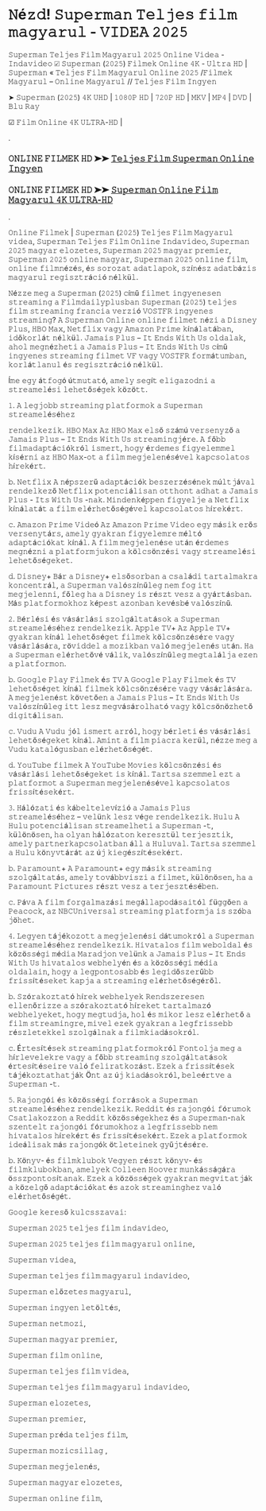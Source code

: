 # 𝙽é𝚣𝚍! 𝚂𝚞𝚙𝚎𝚛𝚖𝚊𝚗 𝚃𝚎𝚕𝚓𝚎𝚜 𝚏𝚒𝚕𝚖 𝚖𝚊𝚐𝚢𝚊𝚛𝚞𝚕 - 𝚅𝙸𝙳𝙴𝙰 𝟸𝟶𝟸𝟻

𝚂𝚞𝚙𝚎𝚛𝚖𝚊𝚗 𝚃𝚎𝚕𝚓𝚎𝚜 𝙵𝚒𝚕𝚖 𝙼𝚊𝚐𝚢𝚊𝚛𝚞𝚕 𝟸𝟶𝟸𝟻 𝙾𝚗𝚕𝚒𝚗𝚎 𝚅𝚒𝚍𝚎𝚊 - 𝙸𝚗𝚍𝚊𝚟𝚒𝚍𝚎𝚘 ☑ 𝚂𝚞𝚙𝚎𝚛𝚖𝚊𝚗 (𝟸𝟶𝟸𝟻) 𝙵𝚒𝚕𝚖𝚎𝚔 𝙾𝚗𝚕𝚒𝚗𝚎 𝟺𝙺 - 𝚄𝚕𝚝𝚛𝚊 𝙷𝙳 | 𝚂𝚞𝚙𝚎𝚛𝚖𝚊𝚗 « 𝚃𝚎𝚕𝚓𝚎𝚜 𝙵𝚒𝚕𝚖 𝙼𝚊𝚐𝚢𝚊𝚛𝚞𝚕 𝙾𝚗𝚕𝚒𝚗𝚎 𝟸𝟶𝟸𝟻 /𝙵𝚒𝚕𝚖𝚎𝚔 𝙼𝚊𝚐𝚢𝚊𝚛𝚞𝚕 – 𝙾𝚗𝚕𝚒𝚗𝚎 𝙼𝚊𝚐𝚢𝚊𝚛𝚞𝚕 // 𝚃𝚎𝚕𝚓𝚎𝚜 𝙵𝚒𝚕𝚖 𝙸𝚗𝚐𝚢𝚎𝚗

➤ 𝚂𝚞𝚙𝚎𝚛𝚖𝚊𝚗 (𝟸𝟶𝟸𝟻) 𝟺𝙺 𝚄𝙷𝙳 | 𝟷𝟶𝟾𝟶𝙿 𝙷𝙳 | 𝟽𝟸𝟶𝙿 𝙷𝙳 | 𝙼𝙺𝚅 | 𝙼𝙿𝟺 | 𝙳𝚅𝙳 | 𝙱𝚕𝚞 𝚁𝚊𝚢

☑ 𝙵𝚒𝚕𝚖 𝙾𝚗𝚕𝚒𝚗𝚎 𝟺𝙺 𝚄𝙻𝚃𝚁𝙰-𝙷𝙳 | 

.

### 𝙾𝙽𝙻𝙸𝙽𝙴 𝙵𝙸𝙻𝙼𝙴𝙺 𝙷𝙳 ➤➤ [𝚃𝚎𝚕𝚓𝚎𝚜 𝙵𝚒𝚕𝚖 𝚂𝚞𝚙𝚎𝚛𝚖𝚊𝚗 𝙾𝚗𝚕𝚒𝚗𝚎 𝙸𝚗𝚐𝚢𝚎𝚗](https://t.co/KYWBMEMd4T)

### 𝙾𝙽𝙻𝙸𝙽𝙴 𝙵𝙸𝙻𝙼𝙴𝙺 𝙷𝙳 ➤➤ [𝚂𝚞𝚙𝚎𝚛𝚖𝚊𝚗 𝙾𝚗𝚕𝚒𝚗𝚎 𝙵𝚒𝚕𝚖 𝙼𝚊𝚐𝚢𝚊𝚛𝚞𝚕 𝟺𝙺 𝚄𝙻𝚃𝚁𝙰-𝙷𝙳](https://t.co/KYWBMEMd4T)

.

𝙾𝚗𝚕𝚒𝚗𝚎 𝙵𝚒𝚕𝚖𝚎𝚔 | 𝚂𝚞𝚙𝚎𝚛𝚖𝚊𝚗 (𝟸𝟶𝟸𝟻) 𝚃𝚎𝚕𝚓𝚎𝚜 𝙵𝚒𝚕𝚖 𝙼𝚊𝚐𝚢𝚊𝚛𝚞𝚕 𝚟𝚒𝚍𝚎𝚊, 𝚂𝚞𝚙𝚎𝚛𝚖𝚊𝚗 𝚃𝚎𝚕𝚓𝚎𝚜 𝙵𝚒𝚕𝚖 𝙾𝚗𝚕𝚒𝚗𝚎 𝙸𝚗𝚍𝚊𝚟𝚒𝚍𝚎𝚘, 𝚂𝚞𝚙𝚎𝚛𝚖𝚊𝚗 𝟸𝟶𝟸𝟻 𝚖𝚊𝚐𝚢𝚊𝚛 𝚎𝚕𝚘𝚣𝚎𝚝𝚎𝚜, 𝚂𝚞𝚙𝚎𝚛𝚖𝚊𝚗 𝟸𝟶𝟸𝟻 𝚖𝚊𝚐𝚢𝚊𝚛 𝚙𝚛𝚎𝚖𝚒𝚎𝚛, 𝚂𝚞𝚙𝚎𝚛𝚖𝚊𝚗 𝟸𝟶𝟸𝟻 𝚘𝚗𝚕𝚒𝚗𝚎 𝚖𝚊𝚐𝚢𝚊𝚛, 𝚂𝚞𝚙𝚎𝚛𝚖𝚊𝚗 𝟸𝟶𝟸𝟻 𝚘𝚗𝚕𝚒𝚗𝚎 𝚏𝚒𝚕𝚖, 𝚘𝚗𝚕𝚒𝚗𝚎 𝚏𝚒𝚕𝚖𝚗é𝚣é𝚜, é𝚜 𝚜𝚘𝚛𝚘𝚣𝚊𝚝 𝚊𝚍𝚊𝚝𝚕𝚊𝚙𝚘𝚔, 𝚜𝚣í𝚗é𝚜𝚣 𝚊𝚍𝚊𝚝𝚋á𝚣𝚒𝚜 𝚖𝚊𝚐𝚢𝚊𝚛𝚞𝚕 𝚛𝚎𝚐𝚒𝚜𝚣𝚝𝚛á𝚌𝚒ó 𝚗é𝚕𝚔ü𝚕.

𝙽é𝚣𝚣𝚎 𝚖𝚎𝚐 𝚊 𝚂𝚞𝚙𝚎𝚛𝚖𝚊𝚗 (𝟸𝟶𝟸𝟻) 𝚌í𝚖ű 𝚏𝚒𝚕𝚖𝚎𝚝 𝚒𝚗𝚐𝚢𝚎𝚗𝚎𝚜𝚎𝚗 𝚜𝚝𝚛𝚎𝚊𝚖𝚒𝚗𝚐 𝚊 𝙵𝚒𝚕𝚖𝚍𝚊𝚒𝚕𝚢𝚙𝚕𝚞𝚜𝚋𝚊𝚗 𝚂𝚞𝚙𝚎𝚛𝚖𝚊𝚗 (𝟸𝟶𝟸𝟻) 𝚝𝚎𝚕𝚓𝚎𝚜 𝚏𝚒𝚕𝚖 𝚜𝚝𝚛𝚎𝚊𝚖𝚒𝚗𝚐 𝚏𝚛𝚊𝚗𝚌𝚒𝚊 𝚟𝚎𝚛𝚣𝚒ó 𝚅𝙾𝚂𝚃𝙵𝚁 𝚒𝚗𝚐𝚢𝚎𝚗𝚎𝚜 𝚜𝚝𝚛𝚎𝚊𝚖𝚒𝚗𝚐? 𝙰 𝚂𝚞𝚙𝚎𝚛𝚖𝚊𝚗 𝙾𝚗𝚕𝚒𝚗𝚎 𝚘𝚗𝚕𝚒𝚗𝚎 𝚏𝚒𝚕𝚖𝚎𝚝 𝚗é𝚣𝚒 𝚊 𝙳𝚒𝚜𝚗𝚎𝚢 𝙿𝚕𝚞𝚜, 𝙷𝙱𝙾 𝙼𝚊𝚡, 𝙽𝚎𝚝𝚏𝚕𝚒𝚡 𝚟𝚊𝚐𝚢 𝙰𝚖𝚊𝚣𝚘𝚗 𝙿𝚛𝚒𝚖𝚎 𝚔í𝚗á𝚕𝚊𝚝á𝚋𝚊𝚗, 𝚒𝚍ő𝚔𝚘𝚛𝚕á𝚝 𝚗é𝚕𝚔ü𝚕. 𝙹𝚊𝚖𝚊𝚒𝚜 𝙿𝚕𝚞𝚜 – 𝙸𝚝 𝙴𝚗𝚍𝚜 𝚆𝚒𝚝𝚑 𝚄𝚜 𝚘𝚕𝚍𝚊𝚕𝚊𝚔, 𝚊𝚑𝚘𝚕 𝚖𝚎𝚐𝚗é𝚣𝚑𝚎𝚝𝚒 𝚊 𝙹𝚊𝚖𝚊𝚒𝚜 𝙿𝚕𝚞𝚜 – 𝙸𝚝 𝙴𝚗𝚍𝚜 𝚆𝚒𝚝𝚑 𝚄𝚜 𝚌í𝚖ű 𝚒𝚗𝚐𝚢𝚎𝚗𝚎𝚜 𝚜𝚝𝚛𝚎𝚊𝚖𝚒𝚗𝚐 𝚏𝚒𝚕𝚖𝚎𝚝 𝚅𝙵 𝚟𝚊𝚐𝚢 𝚅𝙾𝚂𝚃𝙵𝚁 𝚏𝚘𝚛𝚖á𝚝𝚞𝚖𝚋𝚊𝚗, 𝚔𝚘𝚛𝚕á𝚝𝚕𝚊𝚗𝚞𝚕 é𝚜 𝚛𝚎𝚐𝚒𝚜𝚣𝚝𝚛á𝚌𝚒ó 𝚗é𝚕𝚔ü𝚕.

Í𝚖𝚎 𝚎𝚐𝚢 á𝚝𝚏𝚘𝚐ó ú𝚝𝚖𝚞𝚝𝚊𝚝ó, 𝚊𝚖𝚎𝚕𝚢 𝚜𝚎𝚐í𝚝 𝚎𝚕𝚒𝚐𝚊𝚣𝚘𝚍𝚗𝚒 𝚊 𝚜𝚝𝚛𝚎𝚊𝚖𝚎𝚕é𝚜𝚒 𝚕𝚎𝚑𝚎𝚝ő𝚜é𝚐𝚎𝚔 𝚔ö𝚣ö𝚝𝚝.

𝟷. 𝙰 𝚕𝚎𝚐𝚓𝚘𝚋𝚋 𝚜𝚝𝚛𝚎𝚊𝚖𝚒𝚗𝚐 𝚙𝚕𝚊𝚝𝚏𝚘𝚛𝚖𝚘𝚔 𝚊 𝚂𝚞𝚙𝚎𝚛𝚖𝚊𝚗 𝚜𝚝𝚛𝚎𝚊𝚖𝚎𝚕é𝚜é𝚑𝚎𝚣

𝚛𝚎𝚗𝚍𝚎𝚕𝚔𝚎𝚣𝚒𝚔. 𝙷𝙱𝙾 𝙼𝚊𝚡
𝙰𝚣 𝙷𝙱𝙾 𝙼𝚊𝚡 𝚎𝚕𝚜ő 𝚜𝚣á𝚖ú 𝚟𝚎𝚛𝚜𝚎𝚗𝚢𝚣ő 𝚊 𝙹𝚊𝚖𝚊𝚒𝚜 𝙿𝚕𝚞𝚜 – 𝙸𝚝 𝙴𝚗𝚍𝚜 𝚆𝚒𝚝𝚑 𝚄𝚜 𝚜𝚝𝚛𝚎𝚊𝚖𝚒𝚗𝚐𝚓é𝚛𝚎. 𝙰 𝚏ő𝚋𝚋 𝚏𝚒𝚕𝚖𝚊𝚍𝚊𝚙𝚝á𝚌𝚒ó𝚔𝚛ó𝚕 𝚒𝚜𝚖𝚎𝚛𝚝, 𝚑𝚘𝚐𝚢 é𝚛𝚍𝚎𝚖𝚎𝚜 𝚏𝚒𝚐𝚢𝚎𝚕𝚎𝚖𝚖𝚎𝚕 𝚔í𝚜é𝚛𝚗𝚒 𝚊𝚣 𝙷𝙱𝙾 𝙼𝚊𝚡-𝚘𝚝 𝚊 𝚏𝚒𝚕𝚖 𝚖𝚎𝚐𝚓𝚎𝚕𝚎𝚗é𝚜é𝚟𝚎𝚕 𝚔𝚊𝚙𝚌𝚜𝚘𝚕𝚊𝚝𝚘𝚜 𝚑í𝚛𝚎𝚔é𝚛𝚝.

𝚋. 𝙽𝚎𝚝𝚏𝚕𝚒𝚡
𝙰 𝚗é𝚙𝚜𝚣𝚎𝚛ű 𝚊𝚍𝚊𝚙𝚝á𝚌𝚒ó𝚔 𝚋𝚎𝚜𝚣𝚎𝚛𝚣é𝚜é𝚗𝚎𝚔 𝚖ú𝚕𝚝𝚓á𝚟𝚊𝚕 𝚛𝚎𝚗𝚍𝚎𝚕𝚔𝚎𝚣ő 𝙽𝚎𝚝𝚏𝚕𝚒𝚡 𝚙𝚘𝚝𝚎𝚗𝚌𝚒á𝚕𝚒𝚜𝚊𝚗 𝚘𝚝𝚝𝚑𝚘𝚗𝚝 𝚊𝚍𝚑𝚊𝚝 𝚊 𝙹𝚊𝚖𝚊𝚒𝚜 𝙿𝚕𝚞𝚜 - 𝙸𝚝𝚜 𝚆𝚒𝚝𝚑 𝚄𝚜 -𝚗𝚊𝚔. 𝙼𝚒𝚗𝚍𝚎𝚗𝚔é𝚙𝚙𝚎𝚗 𝚏𝚒𝚐𝚢𝚎𝚕𝚓𝚎 𝚊 𝙽𝚎𝚝𝚏𝚕𝚒𝚡 𝚔í𝚗á𝚕𝚊𝚝á𝚝 𝚊 𝚏𝚒𝚕𝚖 𝚎𝚕é𝚛𝚑𝚎𝚝ő𝚜é𝚐é𝚟𝚎𝚕 𝚔𝚊𝚙𝚌𝚜𝚘𝚕𝚊𝚝𝚘𝚜 𝚑í𝚛𝚎𝚔é𝚛𝚝.

𝚌. 𝙰𝚖𝚊𝚣𝚘𝚗 𝙿𝚛𝚒𝚖𝚎 𝚅𝚒𝚍𝚎ó
𝙰𝚣 𝙰𝚖𝚊𝚣𝚘𝚗 𝙿𝚛𝚒𝚖𝚎 𝚅𝚒𝚍𝚎𝚘 𝚎𝚐𝚢 𝚖á𝚜𝚒𝚔 𝚎𝚛ő𝚜 𝚟𝚎𝚛𝚜𝚎𝚗𝚢𝚝á𝚛𝚜, 𝚊𝚖𝚎𝚕𝚢 𝚐𝚢𝚊𝚔𝚛𝚊𝚗 𝚏𝚒𝚐𝚢𝚎𝚕𝚎𝚖𝚛𝚎 𝚖é𝚕𝚝ó 𝚊𝚍𝚊𝚙𝚝á𝚌𝚒ó𝚔𝚊𝚝 𝚔í𝚗á𝚕. 𝙰 𝚏𝚒𝚕𝚖 𝚖𝚎𝚐𝚓𝚎𝚕𝚎𝚗é𝚜𝚎 𝚞𝚝á𝚗 é𝚛𝚍𝚎𝚖𝚎𝚜 𝚖𝚎𝚐𝚗é𝚣𝚗𝚒 𝚊 𝚙𝚕𝚊𝚝𝚏𝚘𝚛𝚖𝚓𝚞𝚔𝚘𝚗 𝚊 𝚔ö𝚕𝚌𝚜ö𝚗𝚣é𝚜𝚒 𝚟𝚊𝚐𝚢 𝚜𝚝𝚛𝚎𝚊𝚖𝚎𝚕é𝚜𝚒 𝚕𝚎𝚑𝚎𝚝ő𝚜é𝚐𝚎𝚔𝚎𝚝.

𝚍. 𝙳𝚒𝚜𝚗𝚎𝚢+
𝙱á𝚛 𝚊 𝙳𝚒𝚜𝚗𝚎𝚢+ 𝚎𝚕𝚜ő𝚜𝚘𝚛𝚋𝚊𝚗 𝚊 𝚌𝚜𝚊𝚕á𝚍𝚒 𝚝𝚊𝚛𝚝𝚊𝚕𝚖𝚊𝚔𝚛𝚊 𝚔𝚘𝚗𝚌𝚎𝚗𝚝𝚛á𝚕, 𝚊 𝚂𝚞𝚙𝚎𝚛𝚖𝚊𝚗 𝚟𝚊𝚕ó𝚜𝚣í𝚗ű𝚕𝚎𝚐 𝚗𝚎𝚖 𝚏𝚘𝚐 𝚒𝚝𝚝 𝚖𝚎𝚐𝚓𝚎𝚕𝚎𝚗𝚗𝚒, 𝚏ő𝚕𝚎𝚐 𝚑𝚊 𝚊 𝙳𝚒𝚜𝚗𝚎𝚢 𝚒𝚜 𝚛é𝚜𝚣𝚝 𝚟𝚎𝚜𝚣 𝚊 𝚐𝚢á𝚛𝚝á𝚜𝚋𝚊𝚗. 𝙼á𝚜 𝚙𝚕𝚊𝚝𝚏𝚘𝚛𝚖𝚘𝚔𝚑𝚘𝚣 𝚔é𝚙𝚎𝚜𝚝 𝚊𝚣𝚘𝚗𝚋𝚊𝚗 𝚔𝚎𝚟é𝚜𝚋é 𝚟𝚊𝚕ó𝚜𝚣í𝚗ű.

𝟸. 𝙱é𝚛𝚕é𝚜𝚒 é𝚜 𝚟á𝚜á𝚛𝚕á𝚜𝚒 𝚜𝚣𝚘𝚕𝚐á𝚕𝚝𝚊𝚝á𝚜𝚘𝚔 𝚊 𝚂𝚞𝚙𝚎𝚛𝚖𝚊𝚗 𝚜𝚝𝚛𝚎𝚊𝚖𝚎𝚕é𝚜é𝚑𝚎𝚣
𝚛𝚎𝚗𝚍𝚎𝚕𝚔𝚎𝚣𝚒𝚔. 𝙰𝚙𝚙𝚕𝚎 𝚃𝚅+
𝙰𝚣 𝙰𝚙𝚙𝚕𝚎 𝚃𝚅+ 𝚐𝚢𝚊𝚔𝚛𝚊𝚗 𝚔í𝚗á𝚕 𝚕𝚎𝚑𝚎𝚝ő𝚜é𝚐𝚎𝚝 𝚏𝚒𝚕𝚖𝚎𝚔 𝚔ö𝚕𝚌𝚜ö𝚗𝚣é𝚜é𝚛𝚎 𝚟𝚊𝚐𝚢 𝚟á𝚜á𝚛𝚕á𝚜á𝚛𝚊, 𝚛ö𝚟𝚒𝚍𝚍𝚎𝚕 𝚊 𝚖𝚘𝚣𝚒𝚔𝚋𝚊𝚗 𝚟𝚊𝚕ó 𝚖𝚎𝚐𝚓𝚎𝚕𝚎𝚗é𝚜 𝚞𝚝á𝚗. 𝙷𝚊 𝚊 𝚂𝚞𝚙𝚎𝚛𝚖𝚊𝚗 𝚎𝚕é𝚛𝚑𝚎𝚝ő𝚟é 𝚟á𝚕𝚒𝚔, 𝚟𝚊𝚕ó𝚜𝚣í𝚗ű𝚕𝚎𝚐 𝚖𝚎𝚐𝚝𝚊𝚕á𝚕𝚓𝚊 𝚎𝚣𝚎𝚗 𝚊 𝚙𝚕𝚊𝚝𝚏𝚘𝚛𝚖𝚘𝚗.

𝚋. 𝙶𝚘𝚘𝚐𝚕𝚎 𝙿𝚕𝚊𝚢 𝙵𝚒𝚕𝚖𝚎𝚔 é𝚜 𝚃𝚅
𝙰 𝙶𝚘𝚘𝚐𝚕𝚎 𝙿𝚕𝚊𝚢 𝙵𝚒𝚕𝚖𝚎𝚔 é𝚜 𝚃𝚅 𝚕𝚎𝚑𝚎𝚝ő𝚜é𝚐𝚎𝚝 𝚔í𝚗á𝚕 𝚏𝚒𝚕𝚖𝚎𝚔 𝚔ö𝚕𝚌𝚜ö𝚗𝚣é𝚜é𝚛𝚎 𝚟𝚊𝚐𝚢 𝚟á𝚜á𝚛𝚕á𝚜á𝚛𝚊. 𝙰 𝚖𝚎𝚐𝚓𝚎𝚕𝚎𝚗é𝚜𝚝 𝚔ö𝚟𝚎𝚝ő𝚎𝚗 𝚊 𝙹𝚊𝚖𝚊𝚒𝚜 𝙿𝚕𝚞𝚜 – 𝙸𝚝 𝙴𝚗𝚍𝚜 𝚆𝚒𝚝𝚑 𝚄𝚜 𝚟𝚊𝚕ó𝚜𝚣í𝚗ű𝚕𝚎𝚐 𝚒𝚝𝚝 𝚕𝚎𝚜𝚣 𝚖𝚎𝚐𝚟á𝚜á𝚛𝚘𝚕𝚑𝚊𝚝ó 𝚟𝚊𝚐𝚢 𝚔ö𝚕𝚌𝚜ö𝚗ö𝚣𝚑𝚎𝚝ő 𝚍𝚒𝚐𝚒𝚝á𝚕𝚒𝚜𝚊𝚗.

𝚌. 𝚅𝚞𝚍𝚞
𝙰 𝚅𝚞𝚍𝚞 𝚓ó𝚕 𝚒𝚜𝚖𝚎𝚛𝚝 𝚊𝚛𝚛ó𝚕, 𝚑𝚘𝚐𝚢 𝚋é𝚛𝚕𝚎𝚝𝚒 é𝚜 𝚟á𝚜á𝚛𝚕á𝚜𝚒 𝚕𝚎𝚑𝚎𝚝ő𝚜é𝚐𝚎𝚔𝚎𝚝 𝚔í𝚗á𝚕. 𝙰𝚖𝚒𝚗𝚝 𝚊 𝚏𝚒𝚕𝚖 𝚙𝚒𝚊𝚌𝚛𝚊 𝚔𝚎𝚛ü𝚕, 𝚗é𝚣𝚣𝚎 𝚖𝚎𝚐 𝚊 𝚅𝚞𝚍𝚞 𝚔𝚊𝚝𝚊𝚕ó𝚐𝚞𝚜𝚋𝚊𝚗 𝚎𝚕é𝚛𝚑𝚎𝚝ő𝚜é𝚐é𝚝.

𝚍. 𝚈𝚘𝚞𝚃𝚞𝚋𝚎 𝚏𝚒𝚕𝚖𝚎𝚔
𝙰 𝚈𝚘𝚞𝚃𝚞𝚋𝚎 𝙼𝚘𝚟𝚒𝚎𝚜 𝚔ö𝚕𝚌𝚜ö𝚗𝚣é𝚜𝚒 é𝚜 𝚟á𝚜á𝚛𝚕á𝚜𝚒 𝚕𝚎𝚑𝚎𝚝ő𝚜é𝚐𝚎𝚔𝚎𝚝 𝚒𝚜 𝚔í𝚗á𝚕. 𝚃𝚊𝚛𝚝𝚜𝚊 𝚜𝚣𝚎𝚖𝚖𝚎𝚕 𝚎𝚣𝚝 𝚊 𝚙𝚕𝚊𝚝𝚏𝚘𝚛𝚖𝚘𝚝 𝚊 𝚂𝚞𝚙𝚎𝚛𝚖𝚊𝚗 𝚖𝚎𝚐𝚓𝚎𝚕𝚎𝚗é𝚜é𝚟𝚎𝚕 𝚔𝚊𝚙𝚌𝚜𝚘𝚕𝚊𝚝𝚘𝚜 𝚏𝚛𝚒𝚜𝚜í𝚝é𝚜𝚎𝚔é𝚛𝚝.

𝟹. 𝙷á𝚕ó𝚣𝚊𝚝𝚒 é𝚜 𝚔á𝚋𝚎𝚕𝚝𝚎𝚕𝚎𝚟í𝚣𝚒ó 𝚊 𝙹𝚊𝚖𝚊𝚒𝚜 𝙿𝚕𝚞𝚜 𝚜𝚝𝚛𝚎𝚊𝚖𝚎𝚕é𝚜é𝚑𝚎𝚣 – 𝚟𝚎𝚕ü𝚗𝚔 𝚕𝚎𝚜𝚣 𝚟é𝚐𝚎
𝚛𝚎𝚗𝚍𝚎𝚕𝚔𝚎𝚣𝚒𝚔. 𝙷𝚞𝚕𝚞
𝙰 𝙷𝚞𝚕𝚞 𝚙𝚘𝚝𝚎𝚗𝚌𝚒á𝚕𝚒𝚜𝚊𝚗 𝚜𝚝𝚛𝚎𝚊𝚖𝚎𝚕𝚑𝚎𝚝𝚒 𝚊 𝚂𝚞𝚙𝚎𝚛𝚖𝚊𝚗 -𝚝, 𝚔ü𝚕ö𝚗ö𝚜𝚎𝚗, 𝚑𝚊 𝚘𝚕𝚢𝚊𝚗 𝚑á𝚕ó𝚣𝚊𝚝𝚘𝚗 𝚔𝚎𝚛𝚎𝚜𝚣𝚝ü𝚕 𝚝𝚎𝚛𝚓𝚎𝚜𝚣𝚝𝚒𝚔, 𝚊𝚖𝚎𝚕𝚢 𝚙𝚊𝚛𝚝𝚗𝚎𝚛𝚔𝚊𝚙𝚌𝚜𝚘𝚕𝚊𝚝𝚋𝚊𝚗 á𝚕𝚕 𝚊 𝙷𝚞𝚕𝚞𝚟𝚊𝚕. 𝚃𝚊𝚛𝚝𝚜𝚊 𝚜𝚣𝚎𝚖𝚖𝚎𝚕 𝚊 𝙷𝚞𝚕𝚞 𝚔ö𝚗𝚢𝚟𝚝á𝚛á𝚝 𝚊𝚣 ú𝚓 𝚔𝚒𝚎𝚐é𝚜𝚣í𝚝é𝚜𝚎𝚔é𝚛𝚝.

𝚋. 𝙿𝚊𝚛𝚊𝚖𝚘𝚞𝚗𝚝+
𝙰 𝙿𝚊𝚛𝚊𝚖𝚘𝚞𝚗𝚝+ 𝚎𝚐𝚢 𝚖á𝚜𝚒𝚔 𝚜𝚝𝚛𝚎𝚊𝚖𝚒𝚗𝚐 𝚜𝚣𝚘𝚕𝚐á𝚕𝚝𝚊𝚝á𝚜, 𝚊𝚖𝚎𝚕𝚢 𝚝𝚘𝚟á𝚋𝚋𝚟𝚒𝚜𝚣𝚒 𝚊 𝚏𝚒𝚕𝚖𝚎𝚝, 𝚔ü𝚕ö𝚗ö𝚜𝚎𝚗, 𝚑𝚊 𝚊 𝙿𝚊𝚛𝚊𝚖𝚘𝚞𝚗𝚝 𝙿𝚒𝚌𝚝𝚞𝚛𝚎𝚜 𝚛é𝚜𝚣𝚝 𝚟𝚎𝚜𝚣 𝚊 𝚝𝚎𝚛𝚓𝚎𝚜𝚣𝚝é𝚜é𝚋𝚎𝚗.

𝚌. 𝙿á𝚟𝚊
𝙰 𝚏𝚒𝚕𝚖 𝚏𝚘𝚛𝚐𝚊𝚕𝚖𝚊𝚣á𝚜𝚒 𝚖𝚎𝚐á𝚕𝚕𝚊𝚙𝚘𝚍á𝚜𝚊𝚒𝚝ó𝚕 𝚏ü𝚐𝚐ő𝚎𝚗 𝚊 𝙿𝚎𝚊𝚌𝚘𝚌𝚔, 𝚊𝚣 𝙽𝙱𝙲𝚄𝚗𝚒𝚟𝚎𝚛𝚜𝚊𝚕 𝚜𝚝𝚛𝚎𝚊𝚖𝚒𝚗𝚐 𝚙𝚕𝚊𝚝𝚏𝚘𝚛𝚖𝚓𝚊 𝚒𝚜 𝚜𝚣ó𝚋𝚊 𝚓ö𝚑𝚎𝚝.

𝟺. 𝙻𝚎𝚐𝚢𝚎𝚗 𝚝á𝚓é𝚔𝚘𝚣𝚘𝚝𝚝 𝚊 𝚖𝚎𝚐𝚓𝚎𝚕𝚎𝚗é𝚜𝚒 𝚍á𝚝𝚞𝚖𝚘𝚔𝚛ó𝚕 𝚊 𝚂𝚞𝚙𝚎𝚛𝚖𝚊𝚗 𝚜𝚝𝚛𝚎𝚊𝚖𝚎𝚕é𝚜é𝚑𝚎𝚣
𝚛𝚎𝚗𝚍𝚎𝚕𝚔𝚎𝚣𝚒𝚔. 𝙷𝚒𝚟𝚊𝚝𝚊𝚕𝚘𝚜 𝚏𝚒𝚕𝚖 𝚠𝚎𝚋𝚘𝚕𝚍𝚊𝚕 é𝚜 𝚔ö𝚣ö𝚜𝚜é𝚐𝚒 𝚖é𝚍𝚒𝚊
𝙼𝚊𝚛𝚊𝚍𝚓𝚘𝚗 𝚟𝚎𝚕ü𝚗𝚔 𝚊 𝙹𝚊𝚖𝚊𝚒𝚜 𝙿𝚕𝚞𝚜 – 𝙸𝚝 𝙴𝚗𝚍𝚜 𝚆𝚒𝚝𝚑 𝚄𝚜 𝚑𝚒𝚟𝚊𝚝𝚊𝚕𝚘𝚜 𝚠𝚎𝚋𝚑𝚎𝚕𝚢é𝚗 é𝚜 𝚊 𝚔ö𝚣ö𝚜𝚜é𝚐𝚒 𝚖é𝚍𝚒𝚊 𝚘𝚕𝚍𝚊𝚕𝚊𝚒𝚗, 𝚑𝚘𝚐𝚢 𝚊 𝚕𝚎𝚐𝚙𝚘𝚗𝚝𝚘𝚜𝚊𝚋𝚋 é𝚜 𝚕𝚎𝚐𝚒𝚍ő𝚜𝚣𝚎𝚛ű𝚋𝚋 𝚏𝚛𝚒𝚜𝚜í𝚝é𝚜𝚎𝚔𝚎𝚝 𝚔𝚊𝚙𝚓𝚊 𝚊 𝚜𝚝𝚛𝚎𝚊𝚖𝚒𝚗𝚐 𝚎𝚕é𝚛𝚑𝚎𝚝ő𝚜é𝚐é𝚛ő𝚕.

𝚋. 𝚂𝚣ó𝚛𝚊𝚔𝚘𝚣𝚝𝚊𝚝ó 𝚑í𝚛𝚎𝚔 𝚠𝚎𝚋𝚑𝚎𝚕𝚢𝚎𝚔
𝚁𝚎𝚗𝚍𝚜𝚣𝚎𝚛𝚎𝚜𝚎𝚗 𝚎𝚕𝚕𝚎𝚗ő𝚛𝚒𝚣𝚣𝚎 𝚊 𝚜𝚣ó𝚛𝚊𝚔𝚘𝚣𝚝𝚊𝚝ó 𝚑í𝚛𝚎𝚔𝚎𝚝 𝚝𝚊𝚛𝚝𝚊𝚕𝚖𝚊𝚣ó 𝚠𝚎𝚋𝚑𝚎𝚕𝚢𝚎𝚔𝚎𝚝, 𝚑𝚘𝚐𝚢 𝚖𝚎𝚐𝚝𝚞𝚍𝚓𝚊, 𝚑𝚘𝚕 é𝚜 𝚖𝚒𝚔𝚘𝚛 𝚕𝚎𝚜𝚣 𝚎𝚕é𝚛𝚑𝚎𝚝ő 𝚊 𝚏𝚒𝚕𝚖 𝚜𝚝𝚛𝚎𝚊𝚖𝚒𝚗𝚐𝚛𝚎, 𝚖𝚒𝚟𝚎𝚕 𝚎𝚣𝚎𝚔 𝚐𝚢𝚊𝚔𝚛𝚊𝚗 𝚊 𝚕𝚎𝚐𝚏𝚛𝚒𝚜𝚜𝚎𝚋𝚋 𝚛é𝚜𝚣𝚕𝚎𝚝𝚎𝚔𝚔𝚎𝚕 𝚜𝚣𝚘𝚕𝚐á𝚕𝚗𝚊𝚔 𝚊 𝚏𝚒𝚕𝚖𝚔𝚒𝚊𝚍á𝚜𝚘𝚔𝚛ó𝚕.

𝚌. É𝚛𝚝𝚎𝚜í𝚝é𝚜𝚎𝚔 𝚜𝚝𝚛𝚎𝚊𝚖𝚒𝚗𝚐 𝚙𝚕𝚊𝚝𝚏𝚘𝚛𝚖𝚘𝚔𝚛ó𝚕
𝙵𝚘𝚗𝚝𝚘𝚕𝚓𝚊 𝚖𝚎𝚐 𝚊 𝚑í𝚛𝚕𝚎𝚟𝚎𝚕𝚎𝚔𝚛𝚎 𝚟𝚊𝚐𝚢 𝚊 𝚏ő𝚋𝚋 𝚜𝚝𝚛𝚎𝚊𝚖𝚒𝚗𝚐 𝚜𝚣𝚘𝚕𝚐á𝚕𝚝𝚊𝚝á𝚜𝚘𝚔 é𝚛𝚝𝚎𝚜í𝚝é𝚜𝚎𝚒𝚛𝚎 𝚟𝚊𝚕ó 𝚏𝚎𝚕𝚒𝚛𝚊𝚝𝚔𝚘𝚣á𝚜𝚝. 𝙴𝚣𝚎𝚔 𝚊 𝚏𝚛𝚒𝚜𝚜í𝚝é𝚜𝚎𝚔 𝚝á𝚓é𝚔𝚘𝚣𝚝𝚊𝚝𝚑𝚊𝚝𝚓á𝚔 Ö𝚗𝚝 𝚊𝚣 ú𝚓 𝚔𝚒𝚊𝚍á𝚜𝚘𝚔𝚛ó𝚕, 𝚋𝚎𝚕𝚎é𝚛𝚝𝚟𝚎 𝚊 𝚂𝚞𝚙𝚎𝚛𝚖𝚊𝚗 -𝚝.

𝟻. 𝚁𝚊𝚓𝚘𝚗𝚐ó𝚒 é𝚜 𝚔ö𝚣ö𝚜𝚜é𝚐𝚒 𝚏𝚘𝚛𝚛á𝚜𝚘𝚔 𝚊 𝚂𝚞𝚙𝚎𝚛𝚖𝚊𝚗 𝚜𝚝𝚛𝚎𝚊𝚖𝚎𝚕é𝚜é𝚑𝚎𝚣
𝚛𝚎𝚗𝚍𝚎𝚕𝚔𝚎𝚣𝚒𝚔. 𝚁𝚎𝚍𝚍𝚒𝚝 é𝚜 𝚛𝚊𝚓𝚘𝚗𝚐ó𝚒 𝚏ó𝚛𝚞𝚖𝚘𝚔
𝙲𝚜𝚊𝚝𝚕𝚊𝚔𝚘𝚣𝚣𝚘𝚗 𝚊 𝚁𝚎𝚍𝚍𝚒𝚝 𝚔ö𝚣ö𝚜𝚜é𝚐𝚎𝚔𝚑𝚎𝚣 é𝚜 𝚊 𝚂𝚞𝚙𝚎𝚛𝚖𝚊𝚗-𝚗𝚊𝚔 𝚜𝚣𝚎𝚗𝚝𝚎𝚕𝚝 𝚛𝚊𝚓𝚘𝚗𝚐ó𝚒 𝚏ó𝚛𝚞𝚖𝚘𝚔𝚑𝚘𝚣 𝚊 𝚕𝚎𝚐𝚏𝚛𝚒𝚜𝚜𝚎𝚋𝚋 𝚗𝚎𝚖 𝚑𝚒𝚟𝚊𝚝𝚊𝚕𝚘𝚜 𝚑í𝚛𝚎𝚔é𝚛𝚝 é𝚜 𝚏𝚛𝚒𝚜𝚜í𝚝é𝚜𝚎𝚔é𝚛𝚝. 𝙴𝚣𝚎𝚔 𝚊 𝚙𝚕𝚊𝚝𝚏𝚘𝚛𝚖𝚘𝚔 𝚒𝚍𝚎á𝚕𝚒𝚜𝚊𝚔 𝚖á𝚜 𝚛𝚊𝚓𝚘𝚗𝚐ó𝚔 ö𝚝𝚕𝚎𝚝𝚎𝚒𝚗𝚎𝚔 𝚐𝚢ű𝚓𝚝é𝚜é𝚛𝚎.

𝚋. 𝙺ö𝚗𝚢𝚟- é𝚜 𝚏𝚒𝚕𝚖𝚔𝚕𝚞𝚋𝚘𝚔
𝚅𝚎𝚐𝚢𝚎𝚗 𝚛é𝚜𝚣𝚝 𝚔ö𝚗𝚢𝚟- é𝚜 𝚏𝚒𝚕𝚖𝚔𝚕𝚞𝚋𝚘𝚔𝚋𝚊𝚗, 𝚊𝚖𝚎𝚕𝚢𝚎𝚔 𝙲𝚘𝚕𝚕𝚎𝚎𝚗 𝙷𝚘𝚘𝚟𝚎𝚛 𝚖𝚞𝚗𝚔á𝚜𝚜á𝚐á𝚛𝚊 ö𝚜𝚜𝚣𝚙𝚘𝚗𝚝𝚘𝚜í𝚝𝚊𝚗𝚊𝚔. 𝙴𝚣𝚎𝚔 𝚊 𝚔ö𝚣ö𝚜𝚜é𝚐𝚎𝚔 𝚐𝚢𝚊𝚔𝚛𝚊𝚗 𝚖𝚎𝚐𝚟𝚒𝚝𝚊𝚝𝚓á𝚔 𝚊 𝚔ö𝚣𝚎𝚕𝚐ő 𝚊𝚍𝚊𝚙𝚝á𝚌𝚒ó𝚔𝚊𝚝 é𝚜 𝚊𝚣𝚘𝚔 𝚜𝚝𝚛𝚎𝚊𝚖𝚒𝚗𝚐𝚑𝚎𝚣 𝚟𝚊𝚕ó 𝚎𝚕é𝚛𝚑𝚎𝚝ő𝚜é𝚐é𝚝.


𝙶𝚘𝚘𝚐𝚕𝚎 𝚔𝚎𝚛𝚎𝚜ő 𝚔𝚞𝚕𝚌𝚜𝚜𝚣𝚊𝚟𝚊𝚒:

𝚂𝚞𝚙𝚎𝚛𝚖𝚊𝚗 𝟸𝟶𝟸𝟻 𝚝𝚎𝚕𝚓𝚎𝚜 𝚏𝚒𝚕𝚖 𝚒𝚗𝚍𝚊𝚟𝚒𝚍𝚎𝚘,

𝚂𝚞𝚙𝚎𝚛𝚖𝚊𝚗 𝟸𝟶𝟸𝟻 𝚝𝚎𝚕𝚓𝚎𝚜 𝚏𝚒𝚕𝚖 𝚖𝚊𝚐𝚢𝚊𝚛𝚞𝚕 𝚘𝚗𝚕𝚒𝚗𝚎,

𝚂𝚞𝚙𝚎𝚛𝚖𝚊𝚗 𝚟𝚒𝚍𝚎𝚊,

𝚂𝚞𝚙𝚎𝚛𝚖𝚊𝚗 𝚝𝚎𝚕𝚓𝚎𝚜 𝚏𝚒𝚕𝚖 𝚖𝚊𝚐𝚢𝚊𝚛𝚞𝚕 𝚒𝚗𝚍𝚊𝚟𝚒𝚍𝚎𝚘,

𝚂𝚞𝚙𝚎𝚛𝚖𝚊𝚗 𝚎𝚕ő𝚣𝚎𝚝𝚎𝚜 𝚖𝚊𝚐𝚢𝚊𝚛𝚞𝚕,

𝚂𝚞𝚙𝚎𝚛𝚖𝚊𝚗 𝚒𝚗𝚐𝚢𝚎𝚗 𝚕𝚎𝚝ö𝚕𝚝é𝚜,

𝚂𝚞𝚙𝚎𝚛𝚖𝚊𝚗 𝚗𝚎𝚝𝚖𝚘𝚣𝚒,

𝚂𝚞𝚙𝚎𝚛𝚖𝚊𝚗 𝚖𝚊𝚐𝚢𝚊𝚛 𝚙𝚛𝚎𝚖𝚒𝚎𝚛,

𝚂𝚞𝚙𝚎𝚛𝚖𝚊𝚗 𝚏𝚒𝚕𝚖 𝚘𝚗𝚕𝚒𝚗𝚎,

𝚂𝚞𝚙𝚎𝚛𝚖𝚊𝚗 𝚝𝚎𝚕𝚓𝚎𝚜 𝚏𝚒𝚕𝚖 𝚟𝚒𝚍𝚎𝚊,

𝚂𝚞𝚙𝚎𝚛𝚖𝚊𝚗 𝚝𝚎𝚕𝚓𝚎𝚜 𝚏𝚒𝚕𝚖 𝚖𝚊𝚐𝚢𝚊𝚛𝚞𝚕 𝚒𝚗𝚍𝚊𝚟𝚒𝚍𝚎𝚘,

𝚂𝚞𝚙𝚎𝚛𝚖𝚊𝚗 𝚎𝚕𝚘𝚣𝚎𝚝𝚎𝚜,

𝚂𝚞𝚙𝚎𝚛𝚖𝚊𝚗 𝚙𝚛𝚎𝚖𝚒𝚎𝚛,

𝚂𝚞𝚙𝚎𝚛𝚖𝚊𝚗 𝚙𝚛é𝚍𝚊 𝚝𝚎𝚕𝚓𝚎𝚜 𝚏𝚒𝚕𝚖,

𝚂𝚞𝚙𝚎𝚛𝚖𝚊𝚗 𝚖𝚘𝚣𝚒𝚌𝚜𝚒𝚕𝚕𝚊𝚐 ,

𝚂𝚞𝚙𝚎𝚛𝚖𝚊𝚗 𝚖𝚎𝚐𝚓𝚎𝚕𝚎𝚗é𝚜,

𝚂𝚞𝚙𝚎𝚛𝚖𝚊𝚗 𝚖𝚊𝚐𝚢𝚊𝚛 𝚎𝚕𝚘𝚣𝚎𝚝𝚎𝚜,

𝚂𝚞𝚙𝚎𝚛𝚖𝚊𝚗 𝚘𝚗𝚕𝚒𝚗𝚎 𝚏𝚒𝚕𝚖,
